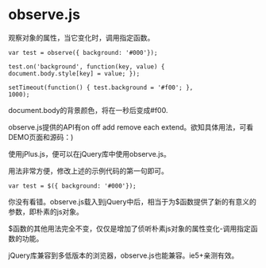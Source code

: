 observe.js
==========

观察对象的属性，当它变化时，调用指定函数。

<code>var test = observe({ background: '#000'});</code>

<code>test.on('background', function(key, value) {
  document.body.style[key] = value;
});</code>

<code>setTimeout(function() {
  test.background = '#f00';
}, 1000);</code>

document.body的背景颜色，将在一秒后变成#f00.

observe.js提供的API有on off add remove each extend。欲知具体用法，可看DEMO页面和源码：)

使用jPlus.js，便可以在jQuery库中使用observe.js。

用法非常方便，修改上述的示例代码的第一句即可。

<code>var test = $({ background: '#000'});</code>

你没有看错。observe.js载入到jQuery中后，相当于为$函数提供了新的有意义的参数，即朴素的js对象。

$函数的其他用法完全不变，仅仅是增加了侦听朴素js对象的属性变化-调用指定函数的功能。

jQuery库兼容到多低版本的浏览器，observe.js也能兼容。ie5+亲测有效。
